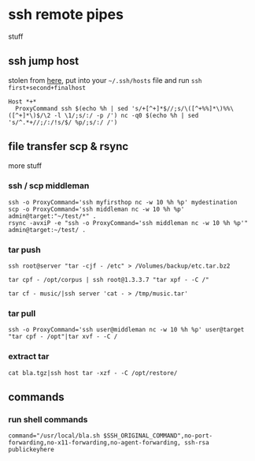 # ssh remote pipes

stuff

## ssh jump host

stolen from [here](https://www.reddit.com/r/sysadmin/comments/4oxxgv/your_favorite_scripts_you_have_stolen_or_made/d4gp1qo), put into your `~/.ssh/hosts` file and run `ssh first+second+finalhost`

```
Host *+*
  ProxyCommand ssh $(echo %h | sed 's/+[^+]*$//;s/\([^+%%]*\)%%\([^+]*\)$/\2 -l \1/;s/:/ -p /') nc -q0 $(echo %h | sed 's/^.*+//;/:/!s/$/ %p/;s/:/ /')
```

## file transfer scp & rsync

more stuff

### ssh / scp middleman
	ssh -o ProxyCommand='ssh myfirsthop nc -w 10 %h %p' mydestination
	scp -o ProxyCommand='ssh middleman nc -w 10 %h %p' admin@target:"~/test/*" .
	rsync -avxiP -e "ssh -o ProxyCommand='ssh middleman nc -w 10 %h %p'" admin@target:~/test/ .

### tar push
    ssh root@server "tar -cjf - /etc" > /Volumes/backup/etc.tar.bz2

    tar cpf - /opt/corpus | ssh root@1.3.3.7 "tar xpf - -C /"

    tar cf - music/|ssh server 'cat - > /tmp/music.tar'
### tar pull
    ssh -o ProxyCommand='ssh user@middleman nc -w 10 %h %p' user@target "tar cpf - /opt"|tar xvf - -C /

### extract tar
```
cat bla.tgz|ssh host tar -xzf - -C /opt/restore/
```
	
## commands
### run shell commands
    command="/usr/local/bla.sh $SSH_ORIGINAL_COMMAND",no-port-forwarding,no-x11-forwarding,no-agent-forwarding, ssh-rsa publickeyhere
